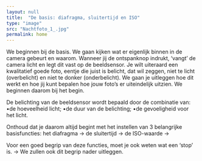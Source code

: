 ```yaml
---
layout: null
title:  "De basis: diafragma, sluitertijd en ISO"
type: "image"
src: "Nachtfoto_1_.jpg"
permalink: home
---
```



We beginnen bij de basis. We gaan kijken wat er eigenlijk binnen in de camera gebeurt en waarom.
Wanneer jij de ontspanknop indrukt, ‘vangt’ de camera licht en legt dit vast op de beeldsensor. Je wilt uiteraard een kwalitatief goede foto, eentje die juist is belicht, dat wil zeggen, niet te licht (overbelicht) en niet te donker (onderbelicht). We gaan je uitleggen hoe dit werkt en hoe jij kunt bepalen hoe jouw foto’s er uiteindelijk uitzien. We beginnen daarom bij het begin.

De belichting van de beeldsensor wordt bepaald door de combinatie van:
•de hoeveelheid licht;
•de duur van de belichting;
•de gevoeligheid voor het licht.

Onthoud dat je daarom altijd begint met het instellen van 3 belangrijke basisfuncties:
het diafragma ->  <hyperlink>
de sluitertijd ->  <hyperlink>
de ISO-waarde ->  <hyperlink>

Voor een goed begrip van deze functies, moet je ook weten wat een ‘stop’ is. ->  <hyperlink>
We zullen ook dit begrip nader uitleggen.